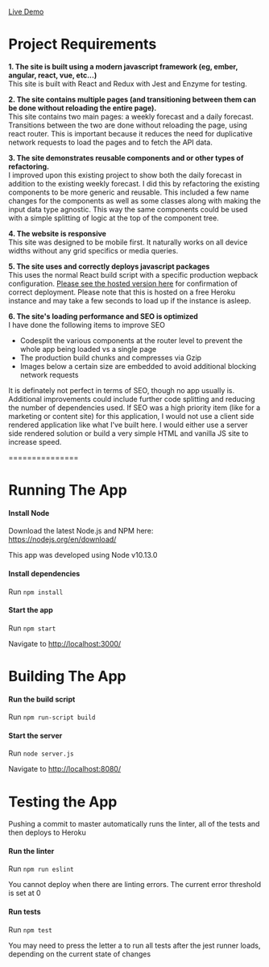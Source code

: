 [Live Demo](https://dochub-weather-app.herokuapp.com/)

Project Requirements
======================================
**1.  The site is built using a modern javascript framework (eg, ember, angular, react, vue, etc...)**  
This site is built with React and Redux with Jest and Enzyme for testing.

**2. The site contains multiple pages (and transitioning between them can be done without reloading the entire page).**  
This site contains two main pages: a weekly forecast and a daily forecast. Transitions between the two are done without reloading the page, using react router. This is important because it reduces the need for duplicative network requests to load the pages and to fetch the API data.

**3. The site demonstrates reusable components and or other types of refactoring.**  
I improved upon this existing project to show both the daily forecast in addition to the existing weekly forecast. I did this by refactoring the existing components to be more generic and reusable. This included a few name changes for the components as well as some classes along with making the input data type agnostic. This way the same components could be used with a simple splitting of logic at the top of the component tree.

**4. The website is responsive**  
This site was designed to be mobile first. It naturally works on all device widths without any grid specifics or media queries.

**5. The site uses and correctly deploys javascript packages**  
This uses the normal React build script with a specific production wepback configuration. [Please see the hosted version here](https://dochub-weather-app.herokuapp.com/ "Please see the hosted version here") for confirmation of correct deployment. Please note that this is hosted on a free Heroku instance and may take a few seconds to load up if the instance is asleep.

**6. The site's loading performance and SEO is optimized**  
I have done the following items to improve SEO
- Codesplit the various components at the router level to prevent the whole app being loaded vs a single page
- The production build chunks and compresses via Gzip
- Images below a certain size are embedded to avoid additional blocking network requests

It is definately not perfect in terms of SEO, though no app usually is. Additional improvements could include further code splitting and reducing the number of dependencies used. If SEO was a high priority item (like for a marketing or content site) for this application, I would not use a client side rendered application like what I've built here. I would either use a server side rendered solution or build a very simple HTML and vanilla JS site to increase speed.

===============

Running The App
===============
#### Install Node
Download the latest Node.js and NPM here: https://nodejs.org/en/download/

This app was developed using Node v10.13.0

#### Install dependencies
Run ```npm install```

#### Start the app
Run ```npm start```

Navigate to [http://localhost:3000/](http://localhost:3000/)

Building The App
================
#### Run the build script
Run ```npm run-script build```

#### Start the server
Run ```node server.js```

Navigate to [http://localhost:8080/](http://localhost:8080/)

Testing the App
===============
Pushing a commit to master automatically runs the linter, all of the tests and then deploys to Heroku

#### Run the linter
Run ```npm run eslint```

You cannot deploy when there are linting errors. The current error threshold is set at 0

#### Run tests
Run ```npm test```

You may need to press the letter a to run all tests after the jest runner loads, depending on the current state of changes
